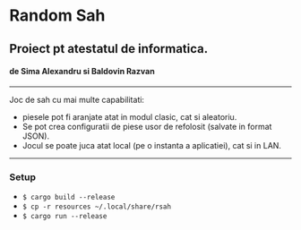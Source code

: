 # Random Sah
## Proiect pt atestatul de informatica.
#### de Sima Alexandru si Baldovin Razvan

-------------------------------------------------------------------------------

Joc de sah cu mai multe capabilitati:
- piesele pot fi aranjate atat in modul clasic, cat si aleatoriu.
- Se pot crea configuratii de piese usor de refolosit (salvate in format JSON).
- Jocul se poate juca atat local (pe o instanta a aplicatiei), cat si in LAN.   

-------------------------------------------------------------------------------

### Setup
- `$ cargo build --release`
- `$ cp -r resources ~/.local/share/rsah`
- `$ cargo run --release`